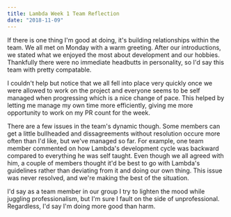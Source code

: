 ```yaml
---
title: Lambda Week 1 Team Reflection
date: "2018-11-09"
---
```


If there is one thing I'm good at doing, it's building relationships within the team. We all met on Monday with a warm greeting. After our introductions, we stated what we enjoyed the most about development and our hobbies. Thankfully there were no immediate headbutts in personality, so I'd say this team with pretty compatable.

I couldn't help but notice that we all fell into place very quickly once we were allowed to work on the project and everyone seems to be self managed when progressing which is a nice change of pace. This helped by letting me manage my own time more efficiently, giving me more opportunity to work on my PR count for the week.

There are a few issues in the team's dynamic though. Some members can get a little bullheaded and dissagreements without resolution occure more often than I'd like, but we've managed so far. For example, one team member commented on how Lambda's development cycle was backward compared to everything he was self taught. Even though we all agreed with him, a couple of members thought it'd be best to go with Lambda's guidelines rather than deviating from it and doing our own thing. This issue was never resolved, and we're making the best of the situation.

I'd say as a team member in our group I try to lighten the mood while juggling professionalism, but I'm sure I fault on the side of unprofessional. Regardless, I'd say I'm doing more good than harm.